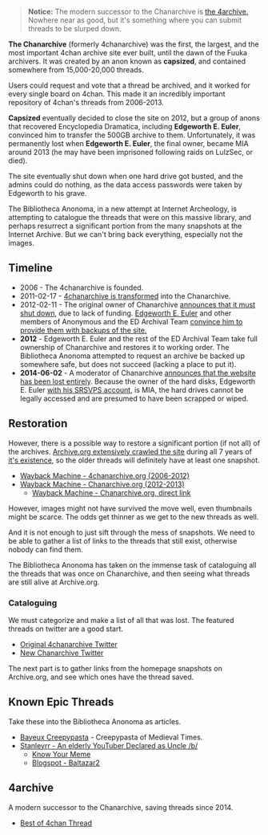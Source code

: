 > **Notice:** The modern successor to the Chanarchive is [the 4archive.](http://4archive.org) Nowhere near as good, but it's something where you can submit threads to be slurped down.

**The Chanarchive** (formerly 4chanarchive) was the first, the largest, and the most important 4chan archive site ever built, until the dawn of the Fuuka archivers. It was created by an anon known as **capsized**, and contained somewhere from 15,000-20,000 threads.

Users could request and vote that a thread be archived, and it worked for every single board on 4chan. This made it an incredibly important repository of 4chan's threads from 2006-2013.

**Capsized** eventually decided to close the site on 2012, but a group of anons that recovered Encyclopedia Dramatica, including **Edgeworth E. Euler**, convinced him to transfer the 500GB archive to them. Unfortunately, it was permanently lost when **Edgeworth E. Euler**, the final owner, became MIA around 2013 (he may have been imprisoned following raids on LulzSec, or died). 

The site eventually shut down when one hard drive got busted, and the admins could do nothing, as the data access passwords were taken by Edgeworth to his grave.  

The Bibliotheca Anonoma, in a new attempt at Internet Archeology, is attempting to catalogue the threads that were on this massive library, and perhaps resurrect a significant portion from the many snapshots at the Internet Archive. But we can't bring back everything, especially not the images.

## Timeline

* 2006 - The 4chanarchive is founded.
* 2011-02-17 - [4chanarchive is transformed](https://web.archive.org/web/20120511204219/http://4chanarchive.org/) into the Chanarchive.
* 2012-02-11 - The original owner of Chanarchive [announces that it must shut down](http://imgur.com/zd0Pj), due to lack of funding. [Edgeworth E. Euler](http://www.reddit.com/r/4chan/comments/12iptp/4chanarchive_and_chanarchiveorg_is_dead/) and other members of Anonymous and the ED Archival Team [convince him to provide them with backups of the site.](https://archive.moe/q/thread/264159/#q264667)
* **2012** - Edgeworth E. Euler and the rest of the ED Archival Team take full ownership of Chanarchive and restores it to working order. The Bibliotheca Anonoma attempted to request an archive be backed up somewhere safe, but does not succeed (lacking a place to put it).
* **2014-06-02** - A moderator of Chanarchive [announces that the website has been lost entirely](https://www.facebook.com/chanarchive/posts/865975716765277). Because the owner of the hard disks, Edgeworth E. Euler [with his SRSVPS account](http://www.ripoffreport.com/r/srsvpscom/internet/srsvpscom-A-letter-forwarded-to-me-from-Sweden-Dedicated-indicates-Encyclopedia-Dramatica-904557), is MIA, the hard drives cannot be legally accessed and are presumed to have been scrapped or wiped.

## Restoration

However, there is a possible way to restore a significant portion (if not all) of the archives. [Archive.org extensively crawled the site](https://web.archive.org/web/20120511204219/http://4chanarchive.org/) during all 7 years of [it's existence](https://web.archive.org/web/20120328160130/http://chanarchive.org/4chan/), so the older threads will definitely have at least one snapshot. 

* [Wayback Machine - 4chanarchive.org (2006-2012)](https://web.archive.org/web/20120301000000*/http://4chanarchive.org/)
* [Wayback Machine - Chanarchive.org (2012-2013)](https://web.archive.org/web/20130515000000*/http://chanarchive.org/)
  * [Wayback Machine - Chanarchive.org, direct link](https://web.archive.org/web/*/http://chanarchive.org/4chan/)

However, images might not have survived the move well, even thumbnails might be scarce. The odds get thinner as we get to the new threads as well.

And it is not enough to just sift through the mess of snapshots. We need to be able to gather a list of links to the threads that still exist, otherwise nobody can find them.

The Bibliotheca Anonoma has taken on the immense task of cataloguing all the threads that was once on Chanarchive, and then seeing what threads are still alive at Archive.org.

### Cataloguing

We must categorize and make a list of all that was lost. The featured threads on twitter are a good start.

* [Original 4chanarchive Twitter](https://twitter.com/fourchanarchive)
* [New Chanarchive Twitter](https://twitter.com/chanarchive)

The next part is to gather links from the homepage snapshots on Archive.org, and see which ones have the thread saved.

## Known Epic Threads

Take these into the Bibliotheca Anonoma as articles.

* [Bayeux Creepypasta](https://web.archive.org/web/20100613041710/http://4chanarchive.org/brchive/dspl_thread.php5?thread_id=4216791&x=Moar+Bayeux+Creepypasta) - Creepypasta of Medieval Times.
* [Stanleyrr - An elderly YouTuber Declared as Uncle /b/](https://web.archive.org/web/20120208160451/http://www.chanarchive.org/4chan/b/35665/so-you-wanna-change-the-world-we-do-it-one-view-at-a-time-www-youtube-com-user-stanleyrr)
  * [Know Your Meme](http://knowyourmeme.com/memes/uncle-b)
  * [Blogspot - Baltazar2](http://baltazar2.blogspot.com/)

## 4archive

A modern successor to the Chanarchive, saving threads since 2014.

* [Best of 4chan Thread](http://www.4archive.org/b/thread/581131414)